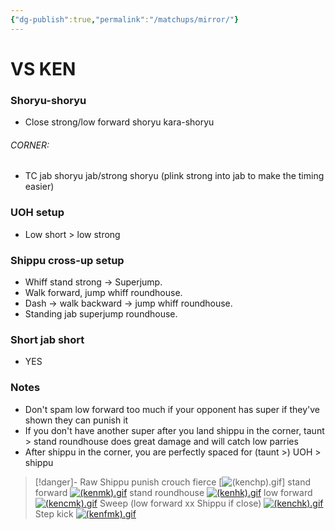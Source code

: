 ```yaml
---
{"dg-publish":true,"permalink":"/matchups/mirror/"}
---
```


# VS KEN
### Shoryu-shoryu
- Close strong/low forward shoryu kara-shoryu
###### CORNER: 
- TC jab shoryu jab/strong shoryu (plink strong into jab to make the timing easier)
### UOH setup
- Low short > low strong
### Shippu cross-up setup
- Whiff stand strong -> Superjump.
- Walk forward, jump whiff roundhouse.
- Dash -> walk backward -> jump whiff roundhouse.
- Standing jab superjump roundhouse.
### Short jab short
- YES
### Notes
- Don't spam low forward too much if your opponent has super if they've shown they can punish it
- If you don't have another super after you land shippu in the corner, taunt > stand roundhouse does great damage and will catch low parries
- After shippu in the corner, you are perfectly spaced for (taunt >) UOH > shippu

> [!danger]- Raw Shippu punish
> crouch fierce
[![(kenchp).gif](https://wiki.supercombo.gg/images/4/40/%28kenchp%29.gif)]
> stand forward
[![(kenmk).gif](https://wiki.supercombo.gg/images/d/d1/%28kenmk%29.gif)](https://wiki.supercombo.gg/w/File:(kenmk).gif)
> stand roundhouse
[![(kenhk).gif](https://wiki.supercombo.gg/images/1/15/%28kenhk%29.gif)](https://wiki.supercombo.gg/w/File:(kenhk).gif)
> low forward
[![(kencmk).gif](https://wiki.supercombo.gg/images/8/80/%28kencmk%29.gif)](https://wiki.supercombo.gg/w/File:(kencmk).gif)
> Sweep (low forward xx Shippu if close)
[![(kenchk).gif](https://wiki.supercombo.gg/images/5/53/%28kenchk%29.gif)](https://wiki.supercombo.gg/w/File:(kenchk).gif)
> Step kick
[![(kenfmk).gif](https://wiki.supercombo.gg/images/2/24/%28kenfmk%29.gif)](https://wiki.supercombo.gg/w/File:(kenfmk).gif)
